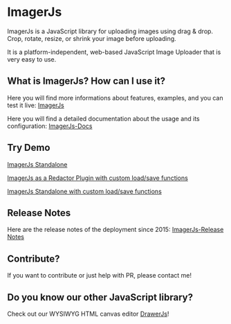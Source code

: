 # ImagerJs

ImagerJs is a JavaScript library for uploading images using drag & drop.
Crop, rotate, resize, or shrink your image before uploading.

It is a platform-independent, web-based JavaScript Image Uploader that is very easy to use.

## What is ImagerJs? How can I use it?

Here you will find more informations about features, examples, and you can test it live: [ImagerJs](https://www.imagerjs.com)

Here you will find a detailed documentation about the usage and its configuration: [ImagerJs-Docs](https://www.imagerjs.com/documentation)

## Try Demo

[ImagerJs Standalone](https://carstenschaefer.github.io/ImagerJs/examples/standalone/)

[ImagerJs as a Redactor Plugin with custom load/save functions](https://carstenschaefer.github.io/ImagerJs/examples/remote-upload/)

[ImagerJs Standalone with custom load/save functions](https://carstenschaefer.github.io/ImagerJs/examples/standalone-save/)



## Release Notes

Here are the release notes of the deployment since 2015: [ImagerJs-Release Notes](https://www.imagerjs.com/release-notes)

## Contribute?

If you want to contribute or just help with PR, please contact me!

## Do you know our other JavaScript library?

Check out our WYSIWYG HTML canvas editor [DrawerJs](https://www.drawerjs.com)!
